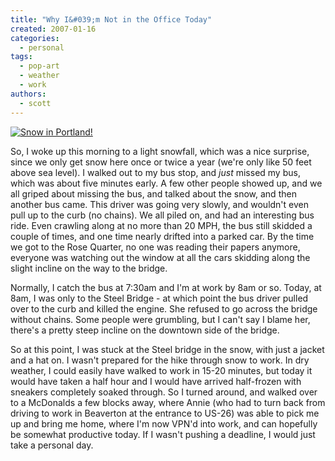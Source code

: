 ```yaml
---
title: "Why I&#039;m Not in the Office Today"
created: 2007-01-16
categories:
  - personal
tags:
  - pop-art
  - weather
  - work
authors:
  - scott
---
```


[![Snow in Portland!](/images/359614581_bf9b2ef772.jpg)](http://www.flickr.com/photos/spaceninja/359614581/)

So, I woke up this morning to a light snowfall, which was a nice surprise, since we only get snow here once or twice a year (we're only like 50 feet above sea level). I walked out to my bus stop, and _just_ missed my bus, which was about five minutes early. A few other people showed up, and we all griped about missing the bus, and talked about the snow, and then another bus came. This driver was going very slowly, and wouldn't even pull up to the curb (no chains). We all piled on, and had an interesting bus ride. Even crawling along at no more than 20 MPH, the bus still skidded a couple of times, and one time nearly drifted into a parked car. By the time we got to the Rose Quarter, no one was reading their papers anymore, everyone was watching out the window at all the cars skidding along the slight incline on the way to the bridge.

Normally, I catch the bus at 7:30am and I'm at work by 8am or so. Today, at 8am, I was only to the Steel Bridge - at which point the bus driver pulled over to the curb and killed the engine. She refused to go across the bridge without chains. Some people were grumbling, but I can't say I blame her, there's a pretty steep incline on the downtown side of the bridge.

So at this point, I was stuck at the Steel bridge in the snow, with just a jacket and a hat on. I wasn't prepared for the hike through snow to work. In dry weather, I could easily have walked to work in 15-20 minutes, but today it would have taken a half hour and I would have arrived half-frozen with sneakers completely soaked through. So I turned around, and walked over to a McDonalds a few blocks away, where Annie (who had to turn back from driving to work in Beaverton at the entrance to US-26) was able to pick me up and bring me home, where I'm now VPN'd into work, and can hopefully be somewhat productive today. If I wasn't pushing a deadline, I would just take a personal day.
